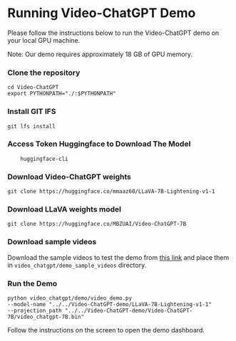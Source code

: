 # Running Video-ChatGPT Demo 
Please follow the instructions below to run the Video-ChatGPT demo on your local GPU machine. 

Note: Our demo requires approximately 18 GB of GPU memory.

### Clone the repository

```shell
cd Video-ChatGPT
export PYTHONPATH="./:$PYTHONPATH"
```

### Install GIT lFS
```shell
git lfs install
```

### Access Token Huggingface to Download The Model

```shell
    huggingface-cli
```


### Download Video-ChatGPT weights

```shell
git clone https://huggingface.co/mmaaz60/LLaVA-7B-Lightening-v1-1
```


### Download LLaVA weights model
```shell
git clone https://huggingface.co/MBZUAI/Video-ChatGPT-7B
```

### Download sample videos

Download the sample videos to test the demo from [this link](https://mbzuaiac-my.sharepoint.com/:u:/g/personal/hanoona_bangalath_mbzuai_ac_ae/Ef0AGw50jt1OrclpYYUdTegBzejbvS2-FXBCoM3qPQexTQ?e=TdnRUG)
and place them in `video_chatgpt/demo_sample_videos` directory.

### Run the Demo

```shell
python video_chatgpt/demo/video_demo.py         
--model-name "../../Video-ChatGPT-demo/LLaVA-7B-Lightening-v1-1"         
--projection_path "../../Video-ChatGPT-demo/Video-ChatGPT-7B/video_chatgpt-7B.bin"
```
Follow the instructions on the screen to open the demo dashboard.